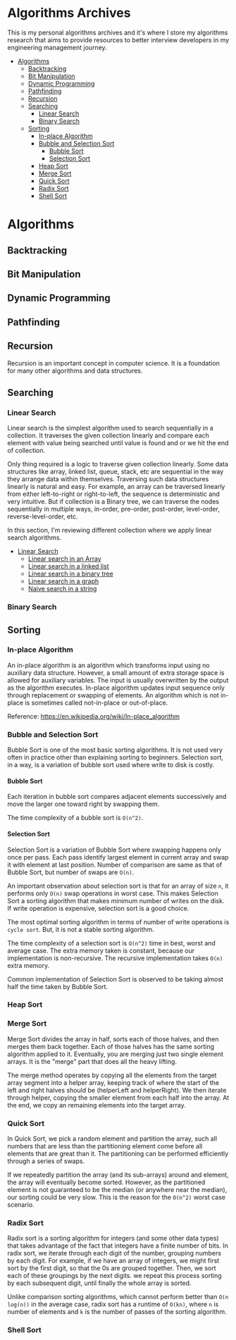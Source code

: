 # Algorithms Archives

This is my personal algorithms archives and it's where I store my algorithms research that aims to provide resources to better interview developers in my engineering management journey.

- [Algorithms](#algorithms)
  - [Backtracking](#backtracking)
  - [Bit Manipulation](#bit-manipulation)
  - [Dynamic Programming](#dynamic-programming)
  - [Pathfinding](#pathfinding)
  - [Recursion](#recursion)
  - [Searching](#searching)
    - [Linear Search](#linear-search)
    - [Binary Search](#binary-search)
  - [Sorting](#sorting)
    - [In-place Algorithm](#in-place-algorithm)
    - [Bubble and Selection Sort](#bubble-and-selection-sort)
      - [Bubble Sort](#bubble-sort)
      - [Selection Sort](#selection-sort)
    - [Heap Sort](#heap-sort)
    - [Merge Sort](#merge-sort)
    - [Quick Sort](#quick-sort)
    - [Radix Sort](#radix-sort)
    - [Shell Sort](#shell-sort)

# Algorithms

## Backtracking

## Bit Manipulation

## Dynamic Programming

## Pathfinding

## Recursion

Recursion is an important concept in computer science. It is a foundation for many other algorithms and data structures.

## Searching

### Linear Search

Linear search is the simplest algorithm used to search sequentially in a collection. It traverses the given collection linearly and compare each element with value being searched until value is found and or we hit the end of collection.

Only thing required is a logic to traverse given collection linearly. Some data structures like array, linked list, queue, stack, etc are sequential in the way they arrange data within themselves. Traversing such data structures linearly is natural and easy. For example, an array can be traversed linearly from either left-to-right or right-to-left, the sequence is deterministic and very intuitive. But if collection is a Binary tree, we can traverse the nodes sequentially in multiple ways, in-order, pre-order, post-order, level-order, reverse-level-order, etc.

In this section, I'm reviewing different collection where we apply linear search algorithms.

- [Linear Search](algorithms/searching/linear-search/README.md)
  - [Linear search in an Array](algorithms/searching/linear-search/README.md#linear-search-in-an-array)
  - [Linear search in a linked list](algorithms/searching/linear-search/README.md#linear-search-in-a-linked-list)
  - [Linear search in a binary tree](algorithms/searching/linear-search/README.md#linear-search-in-a-binary-tree)
  - [Linear search in a graph](algorithms/searching/linear-search/README.md#linear-search-in-a-graph)
  - [Naive search in a string](algorithms/searching/linear-search/README.md#naive-search-in-a-string)

### Binary Search

## Sorting

### In-place Algorithm

An in-place algorithm is an algorithm which transforms input using no auxiliary data structure. However, a small amount of extra storage space is allowed for auxiliary variables. The input is usually overwritten by the output as the algorithm executes. In-place algorithm updates input sequence only through replacement or swapping of elements. An algorithm which is not in-place is sometimes called not-in-place or out-of-place.

Reference: https://en.wikipedia.org/wiki/In-place_algorithm

### Bubble and Selection Sort

Bubble Sort is one of the most basic sorting algorithms. It is not used very often in practice other than explaining sorting to beginners. Selection sort, in a way, is a variation of bubble sort used where write to disk is costly.

#### Bubble Sort

Each iteration in bubble sort compares adjacent elements successively and move the larger one toward right by swapping them.

The time complexity of a bubble sort is `O(n^2)`.

#### Selection Sort

Selection Sort is a variation of Bubble Sort where swapping happens only once per pass.
Each pass identify largest element in current array and swap it with element
at last position. Number of comparison are same as that of Bubble Sort,
but number of swaps are `O(n)`.

An important observation about selection sort is that for an array of
size `n`, it performs only `O(n)` swap operations in worst case.
This makes Selection Sort a sorting algorithm that makes minimum number of writes
on the disk. If write operation is expensive, selection sort is a good choice.

The most optimal sorting algorithm in terms of number of write operations is `cycle sort`.
But, it is not a stable sorting algorithm.

The time complexity of a selection sort is `O(n^2)` time in best, worst and average
case. The extra memory taken is constant, because our implementation is non-recursive.
The recursive implementation takes `O(n)` extra memory.

Common implementation of Selection Sort is observed to be taking almost half
the time taken by Bubble Sort.

### Heap Sort

### Merge Sort

Merge Sort divides the array in half, sorts each of those halves, and then merges them back
together. Each of those halves has the same sorting algorithm applied to it. Eventually,
you are merging just two single element arrays. It is the "merge" part that does
all the heavy lifting.

The merge method operates by copying all the elements from the target array segment
into a helper array, keeping track of where the start of the left and right halves should
be (helperLeft and helperRight). We then iterate through helper, copying the smaller
element from each half into the array. At the end, we copy an remaining elements into the
target array.

### Quick Sort

In Quick Sort, we pick a random element and partition the array, such all numbers that
are less than the partitioning element come before all elements that are great than it.
The partitioning can be performed efficiently through a series of swaps.

If we repeatedly partition the array (and its sub-arrays) around and element, the array
will eventually become sorted. However, as the partitioned element is not guaranteed to be
the median (or anywhere near the median), our sorting could be very slow. This is the reason
for the `O(n^2)` worst case scenario.

### Radix Sort

Radix sort is a sorting algorithm for integers (and some other data types) that takes
advantage of the fact that integers have a finite number of bits. In radix sort, we iterate
through each digit of the number, grouping numbers by each digit. For example, if we have
an array of integers, we might first sort by the first digit, so that the 0s are grouped
together. Then, we sort each of these groupings by the next digits. we repeat this process
sorting by each subsequent digit, until finally the whole array is sorted.

Unlike comparison sorting algorithms, which cannot perform better than `O(n log(n))` in the
average case, radix sort has a runtime of `O(kn)`, where `n` is number of elements and `k`
is the number of passes of the sorting algorithm.

### Shell Sort
